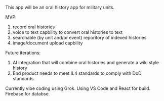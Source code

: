 This app will be an oral history app for military units.

MVP:
 1) record oral histories
 2) voice to text capbility to convert oral histories to text
 4) searchable (by unit and/or event) reporitory of indexed histories
 5) image/document upload capbility

Future iterations:
   1) AI integration that will combine oral histories and generate a wiki style history
   2) End product needs to meet IL4 standards to comply with DoD standards.

Currently vibe coding using Grok. Using VS Code and React for build. Firebase for databse. 
